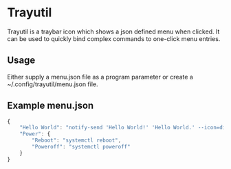 # Trayutil

Trayutil is a traybar icon which shows a json defined menu when clicked. It can be used to quickly bind complex commands to
one-click menu entries.

## Usage

Either supply a menu.json file as a program parameter or create a ~/.config/trayutil/menu.json file.

## Example menu.json

```javascript
{
    "Hello World": "notify-send 'Hello World!' 'Hello World.' --icon=dialog-information",
    "Power": {
        "Reboot": "systemctl reboot",
        "Poweroff": "systemctl poweroff"
    }
}
```
